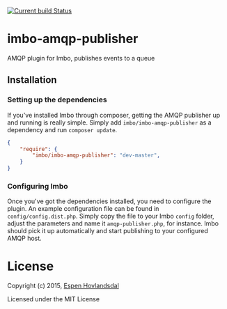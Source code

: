[![Current build Status](https://secure.travis-ci.org/imbo/imbo-metadata-search.png)](http://travis-ci.org/imbo/imbo-metadata-search)

# imbo-amqp-publisher

AMQP plugin for Imbo, publishes events to a queue

## Installation

### Setting up the dependencies

If you've installed Imbo through composer, getting the AMQP publisher up and running is really simple. Simply add `imbo/imbo-amqp-publisher` as a dependency and run `composer update`.

```json
{
    "require": {
        "imbo/imbo-amqp-publisher": "dev-master",
    }
}
```

### Configuring Imbo

Once you've got the dependencies installed, you need to configure the plugin. An example configuration file can be found in `config/config.dist.php`. Simply copy the file to your Imbo `config` folder, adjust the parameters and name it `amqp-publisher.php`, for instance. Imbo should pick it up automatically and start publishing to your configured AMQP host.

# License

Copyright (c) 2015, [Espen Hovlandsdal](mailto:espen@hovlandsdal.com)

Licensed under the MIT License

